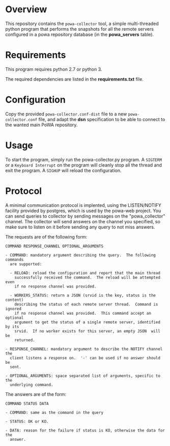Overview
========

This repository contains the `powa-collector` tool, a simple multi-threaded
python program that performs the snapshots for all the remote servers
configured in a powa repository database (in the **powa_servers** table).

Requirements
============

This program requires python 2.7 or python 3.

The required dependencies are listed in the **requirements.txt** file.

Configuration
=============

Copy the provided `powa-collector.conf-dist` file to a new `powa-collector.conf`
file, and adapt the **dsn** specification to be able to connect to the wanted
main PoWA repository.

Usage
=====

To start the program, simply run the powa-collector.py program.  A `SIGTERM` or a
`Keyboard Interrupt` on the program will cleanly stop all the thread and exit
the program.  A `SIGHUP` will reload the configuration.

Protocol
========

A minimal communication protocol is implented, using the LISTEN/NOTIFY facility
provided by postgres, which is used by the powa-web project.  You can send
queries to collector by sending messages on the "powa_collector" channel.  The
collector will send answers on the channel you specified, so make sure to
listen on it before sending any query to not miss answers.

The requests are of the following form:

    COMMAND RESPONSE_CHANNEL OPTIONAL_ARGUMENTS

    - COMMAND: mandatory argument describing the query.  The following commands
      are supported:

      - RELOAD: reload the configuration and report that the main thread
        successfully received the command.  The reload will be attempted even
        if no response channel was provided.

      - WORKERS_STATUS: return a JSON (srvid is the key, status is the content)
        describing the status of each remote server thread.  Command is ignored
        if no response channel was provided.  This command accept an optional
        argument to get the status of a single remote server, identified by its
        srvid.  If no worker exists for this server, an empty JSON  will be
        returned.

    - RESPONSE_CHANNEL: mandatory argument to describe the NOTIFY channel the
      client listens a response on.  '-' can be used if no answer should be
      sent.

    - OPTIONAL_ARGUMENTS: space separated list of arguments, specific to the
      underlying command.

The answers are of the form:

    COMMAND STATUS DATA

    - COMMAND: same as the command in the query

    - STATUS: OK or KO.

    - DATA: reason for the failure if status is KO, otherwise the data for the
      answer.
